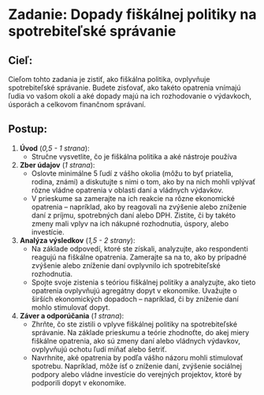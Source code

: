 # Zadanie: Dopady fiškálnej politiky na spotrebiteľské správanie 
## Cieľ: 
Cieľom tohto zadania je zistiť, ako fiškálna politika, ovplyvňuje spotrebiteľské správanie. 
Budete zisťovať, ako takéto opatrenia vnímajú ľudia vo vašom okolí a aké dopady majú na ich rozhodovanie o výdavkoch, úsporách a celkovom finančnom správaní.  
## Postup: 
1. **Úvod** (*0,5 - 1 strana*): 
	- Stručne vysvetlite, čo je fiškálna politika a aké nástroje používa  
1. **Zber údajov** (*1 strana*): 
	- Oslovte minimálne 5 ľudí z vášho okolia (môžu to byť priatelia, rodina, známi) a diskutujte s nimi o tom, ako by na nich mohli vplývať rôzne vládne opatrenia v oblasti daní a vládnych výdavkov.
	- V prieskume sa zamerajte na ich reakcie na rôzne ekonomické opatrenia – napríklad, ako by reagovali na zvýšenie alebo zníženie daní z príjmu, spotrebných daní alebo DPH. Zistite, či by takéto zmeny mali vplyv na ich nákupné rozhodnutia, úspory, alebo investície. 
3. **Analýza výsledkov** (*1,5 - 2 strany*): 
	- Na základe odpovedí, ktoré ste získali, analyzujte, ako respondenti reagujú na fiškálne opatrenia. Zamerajte sa na to, ako by prípadné zvýšenie alebo zníženie daní ovplyvnilo ich spotrebiteľské rozhodnutia.
	- Spojte svoje zistenia s teóriou fiškálnej politiky a analyzujte, ako tieto opatrenia ovplyvňujú agregátny dopyt v ekonomike. Uvažujte o širších ekonomických dopadoch – napríklad, či by zníženie daní mohlo stimulovať dopyt. 
4. **Záver a odporúčania** (*1 strana*): 
	- Zhrňte, čo ste zistili o vplyve fiškálnej politiky na spotrebiteľské správanie. Na základe prieskumu a teórie zhodnoťte, do akej miery fiškálne opatrenia, ako sú zmeny daní alebo vládnych výdavkov, ovplyvňujú ochotu ľudí míňať alebo šetriť. 
	- Navrhnite, aké opatrenia by podľa vášho názoru mohli stimulovať spotrebu. Napríklad, môže ísť o zníženie daní, zvýšenie sociálnej podpory alebo vládne investície do verejných projektov, ktoré by podporili dopyt v ekonomike.